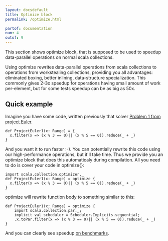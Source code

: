 ```yaml
---
layout: docsdefault
title: Optimize block
permalink: /optimize.html

partof: documentation
num: 4
outof: 9
---
```




This section shows optimize block,
that is supposed to be used to speedup data-parallel operations 
on normal scala collections.

Using optimize rewrites data-parallel operations from scala collections to operations from workstealing collections, providing you all advantages: eliminated boxing, better inlining, data-structure specialization. This commonly gives 2-3x speedup for operations having small amount of work per-element, but for some tests speedup can be as big as 50x.


## Quick example
Imagine you have some code, written previously that solver [Problem 1 from project Euler](https://projecteuler.net/problem=1).
    
	def ProjectEuler1(x: Range) = {
      x.filter(x => (x % 3 == 0)|| (x % 5 == 0)).reduce(_ + _)
    }
	
And you want it to run faster :-). 
You can potentially rewrite this code using our high-performance operations, but it'll take time.
Thus we provide you an optimize block that does this automaticaly during compilation.
All you need to do is cover your code in optimize{}:


    import scala.collection.optimizer._
	def ProjectEuler1(x: Range) = optimize {
      x.filter(x => (x % 3 == 0)|| (x % 5 == 0)).reduce(_ + _)
    }

optimize will rewrite function body to something similar to this:

    def ProjectEuler1(x: Range) = optimize {
        import scala.collection.par._;
		implicit val scheduler = Scheduler.Implicits.sequential;
		.x.toPar.filter(x => (x % 3 == 0)|| (x % 5 == 0)).reduce(_ + _)
    }

And you can clearly see speedup [on benchmarks](TODO).



